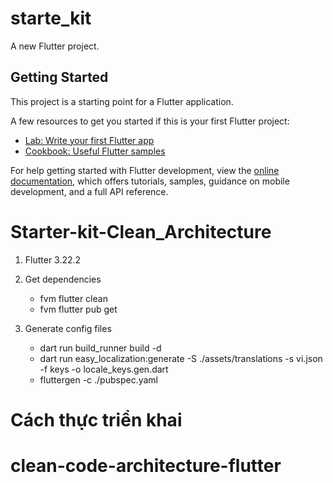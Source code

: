 # starte_kit

A new Flutter project.

## Getting Started

This project is a starting point for a Flutter application.

A few resources to get you started if this is your first Flutter project:

- [Lab: Write your first Flutter app](https://docs.flutter.dev/get-started/codelab)
- [Cookbook: Useful Flutter samples](https://docs.flutter.dev/cookbook)

For help getting started with Flutter development, view the
[online documentation](https://docs.flutter.dev/), which offers tutorials,
samples, guidance on mobile development, and a full API reference.
# Starter-kit-Clean_Architecture
1. Flutter 3.22.2
2. Get dependencies
    - fvm flutter clean
    - fvm flutter pub get

3. Generate config files
    - dart run build_runner build -d
    - dart run easy_localization:generate -S ./assets/translations -s vi.json -f keys -o locale_keys.gen.dart
    - fluttergen -c ./pubspec.yaml

# Cách thực triển khai
# clean-code-architecture-flutter
